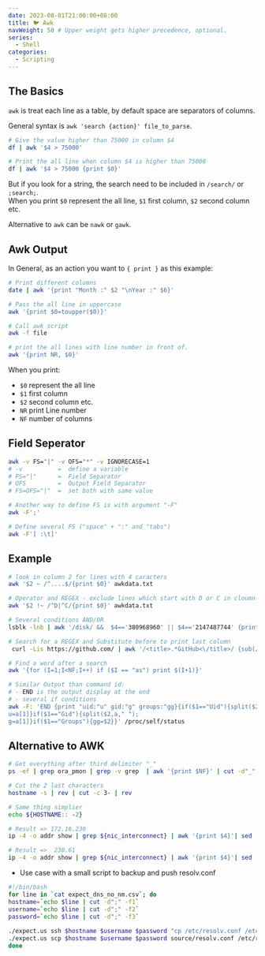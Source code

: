 ```yaml
---
date: 2023-08-01T21:00:00+08:00
title: 🐦 Awk
navWeight: 50 # Upper weight gets higher precedence, optional.
series:
  - Shell
categories:
  - Scripting
---
```



## The Basics
    
`awk` is treat each line as a table, by default space are separators of columns.    
     
General syntax is `awk 'search {action}' file_to_parse`.    
    
```bash
# Give the value higher than 75000 in column $4
df | awk '$4 > 75000'   

# Print the all line when column $4 is higher than 75000
df | awk '$4 > 75000 {print $0}' 
```
           
But if you look for a string, the search need to be included in `/search/` or `;search;`.       
When you print `$0` represent the all line, `$1` first column, `$2` second column etc.     
    
Alternative to `awk` can be `nawk` or `gawk`.           
     
## Awk Output 

In General, as an action you want to `{ print }` as this example:   

```bash
# Print different columns
date | awk '{print "Month :" $2 "\nYear :" $6}'   

# Pass the all line in uppercase
awk '{print $0=toupper($0)}'

# Call awk script
awk -f file

# print the all lines with line number in front of.
awk '{print NR, $0}'
```   

When you print:    
* `$0` represent the all line 
* `$1` first column
* `$2` second column etc. 
* `NR` print Line number
* `NF` number of columns

## Field Seperator 

```bash
awk -v FS="|" -v OFS="*" -v IGNORECASE=1  
# -v          =  define a variable
# FS="|"      =  Field Separator
# OFS         =  Output Field Separator
# FS=OFS="|"  =  set both with same value

# Another way to define FS is with argument "-F"
awk -F';'      

# Define several FS ("space" + ":" and "tabs") 
awk -F'[ :\t]' 
```

## Example

```bash
# look in column 2 for lines with 4 caracters
awk '$2 ~ /^....$/{print $0}' awkdata.txt 

# Operator and REGEX - exclude lines which start with D or C in cloumn 2, so you get all the rest. 
awk '$2 !~ /^D|^C/{print $0}' awkdata.txt

# Several conditions AND/OR 
lsblk -lnb | awk '/disk/ &&  $4=='380968960' || $4=='2147487744' {print $1}'

# Search for a REGEX and Substitute before to print last column
 curl -Lis https://github.com/ | awk '/<title>.*GitHub<\/title>/ {sub(/<\/title>/,"");print $NF}'

# Find a word after a search
awk '{for (I=1;I<NF;I++) if ($I == "as") print $(I+1)}'

# Similar Output than command id:
# - END is the output display at the end 
# - several if conditions 
awk -F: 'END {print "uid:"u" gid:"g" groups:"gg}{if($1=="Uid"){split($2,a," ");
u=a[1]}if($1=="Gid"){split($2,a," ");
g=a[1]}if($1=="Groups"){gg=$2}}' /proc/self/status
```

## Alternative to AWK

```bash
# Get everything after third delimiter "_"
ps -ef | grep ora_pmon | grep -v grep  | awk '{print $NF}' | cut -d"_" -f3-

# Cut the 2 last characters 
hostname -s | rev | cut -c 3- | rev

# Same thing simplier
echo ${HOSTNAME:: -2}

# Result => 172.16.230
ip -4 -o addr show | grep ${nic_interconnect} | awk '{print $4}'| sed 's/\/30$//' | cut -d'.' -f-3

# Result =>  230.61
ip -4 -o addr show | grep ${nic_interconnect} | awk '{print $4}'| sed 's/\/30$//' | cut -d'.' -f3-
```

* Use case with a small script to backup and push resolv.conf
```bash
#!/bin/bash
for line in `cat expect_dns_no_nm.csv`; do
hostname=`echo $line | cut -d";" -f1`
username=`echo $line | cut -d";" -f2`
password=`echo $line | cut -d";" -f3`
 
./expect.us ssh $hostname $username $password "cp /etc/resolv.conf /etc/resolv.conf.20151103"
./expect.us scp $hostname $username $password source/resolv.conf /etc/resolv.conf
done
```